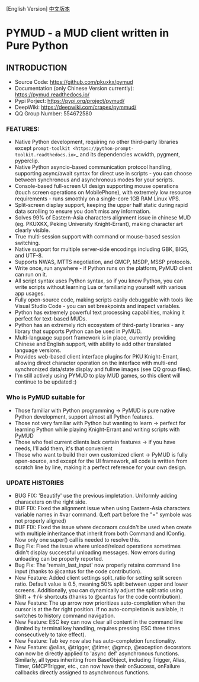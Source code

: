 [English Version] [中文版本](README.zh_CN.md)

# PYMUD - a MUD client written in Pure Python

## INTRODUCTION

+ Source Code: https://github.com/pkuxkx/pymud
+ Documentation (only Chinese Version currently): https://pymud.readthedocs.io/ 
+ Pypi Porject: https://pypi.org/project/pymud/
+ DeepWiki: https://deepwiki.com/crapex/pymmud/
+ QQ Group Number: 554672580

### FEATURES:

+ Native Python development, requiring no other third-party libraries except `prompt-toolkit <https://python-prompt-toolkit.readthedocs.io>`_ and its dependencies wcwidth, pygment, pyperclip.
+ Native Python asyncio-based communication protocol handling, supporting async/await syntax for direct use in scripts - you can choose between synchronous and asynchronous modes for your scripts.
+ Console-based full-screen UI design supporting mouse operations (touch screen operations on MobilePhone), with extremely low resource requirements - runs smoothly on a single-core 1GB RAM Linux VPS.
+ Split-screen display support, keeping the upper half static during rapid data scrolling to ensure you don't miss any information.
+ Solves 99% of Eastern-Asia characters alignment issue in chinese MUD (eg. PKUXKX, Peking University Knight-Errant), making character art clearly visible.
+ True multi-session support with command or mouse-based session switching.
+ Native support for multiple server-side encodings including GBK, BIG5, and UTF-8.
+ Supports NWAS, MTTS negotiation, and GMCP, MSDP, MSSP protocols.
+ Write once, run anywhere - if Python runs on the platform, PyMUD client can run on it.
+ All script syntax uses Python syntax, so if you know Python, you can write scripts without learning Lua or familiarizing yourself with various app usages.
+ Fully open-source code, making scripts easily debuggable with tools like Visual Studio Code - you can set breakpoints and inspect variables.
+ Python has extremely powerful text processing capabilities, making it perfect for text-based MUDs.
+ Python has an extremely rich ecosystem of third-party libraries - any library that supports Python can be used in PyMUD.
+ Multi-language support framework is in place, currently providing Chinese and English support, with ability to add other translated language versions.
+ Provides web-based client interface plugins for PKU Knight-Errant, allowing direct character operation on the interface with multi-end synchronized data/state display and fullme images (see QQ group files).
+ I'm still actively using PYMUD to play MUD games, so this client will continue to be updated :)

### Who is PyMUD suitable for
+ Those familiar with Python programming -> PyMUD is pure native Python development, support almost all Python features.
+ Those not very familiar with Python but wanting to learn -> perfect for learning Python while playing Knight-Errant and writing scripts with PyMUD
+ Those who feel current clients lack certain features -> if you have needs, I'll add them, it's that convenient
+ Those who want to build their own customized client -> PyMUD is fully open-source, and except for the UI framework, all code is written from scratch line by line, making it a perfect reference for your own design.

### UPDATE HISTORIES

+ BUG FIX: 'Beautify' use the previous impletation. Uniformly adding characeters on the right side.
+ BUF FIX: Fixed the alignment issue when using Eastern-Asia characters variable names in #var command. (Left part before the "=" symbole was not properly aligned)
+ BUF FIX: Fixed the issue where decoraors couldn't be used when create with multiple inheritance that inherit from both Command and IConfig. Now only one super() call is needed to resolve this.
+ Bug Fix: Fixed the issue where unload/reload operations sometimes didn't display successful unloading messages. Now errors during unloading can be properly reported.
+ Bug Fix: The 'remain_last_input' now properly retains command line input (thanks to @cantus for the code contribution).
+ New Feature: Added client settings split_ratio for setting split screen ratio. Default value is 0.5, meaning 50% split between upper and lower screens. Additionally, you can dynamically adjust the split ratio using Shift + ↑/↓ shortcuts (thanks to @cantus for the code contribution).
+ New Feature: The up arrow now prioritizes auto-completion when the cursor is at the far right position. If no auto-completion is available, it switches to history command navigation.
+ New Feature: ESC key can now clear all content in the command line (limited by terminal key handling, requires pressing ESC three times consecutively to take effect).
+ New Feature: Tab key now also has auto-completion functionality.
+ New Feature: @alias, @trigger, @timer, @gmcp, @exception decorators can now be directly applied to 'async def' asynchronous functions. Similarly, all types inheriting from BaseObject, including Trigger, Alias, Timer, GMCPTrigger, etc., can now have their onSuccess, onFailure callbacks directly assigned to asynchronous functions.
